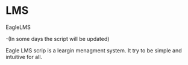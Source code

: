 # LMS 
EagleLMS

-(In some days the script will be updated)

Eagle LMS scrip is a leargin menagment system. 
It try to be simple and intuitive for all.
